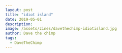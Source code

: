 ```yaml
---
layout: post
title: "idiot island"
date: 2019-05-01
description: 
image: /assets/zines/davethechimp-idiotisland.jpg
author: Dave the chimp
tags:
  - DaveTheChimp
---
```

